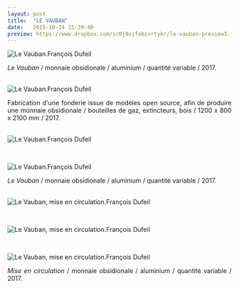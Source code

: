 ```yaml
---
layout: post
title:  "LE VAUBAN"
date:   2015-10-14 15:39:40
preview: https://www.dropbox.com/s/0j9xifabivrtykr/le-vauban-preview3.jpg?raw=1
---
```


<img src="https://www.dropbox.com/s/ayw8upktkrnmc8b/Le-Vauban-2017%20%284%29.jpg?raw=1" alt="Le Vauban.Fran&ccedil;ois Dufeil">

<p style="text-align:justify">
<span style="font-style: italic;">Le Vauban</span> / monnaie obsidionale / aluminium / quantit&eacute; variable / 2017.
</p>
<br>

<img src="https://www.dropbox.com/s/6e4eirg4fc5road/Le-Vauban-2017%20%282%29.jpg?raw=1" alt="Le Vauban.Fran&ccedil;ois Dufeil">

<p style="text-align:justify">
Fabrication d'une fonderie issue de modèles open source, afin de produire une monnaie obsidionale / bouteilles de gaz, extincteurs, bois / 1200 x 800 x 2100 mm / 2017.
</p>
<br> 


<img src="https://www.dropbox.com/s/5m4884186u8s88t/Le-Vauban-2017%20%283%29.jpg?raw=1" alt="Le Vauban.Fran&ccedil;ois Dufeil">
<p>&nbsp;</p>

<img src="https://www.dropbox.com/s/y67auiipyli7jnb/Le-Vauban-2017%20%285%29.jpg?raw=1" alt="Le Vauban.Fran&ccedil;ois Dufeil">

<p style="text-align:justify">
<span style="font-style: italic;">Le Vauban</span> / monnaie obsidionale / aluminium / quantit&eacute; variable / 2017.
</p>
<br>

<img src="https://www.dropbox.com/s/jkt83wrqoqlzkbe/Le-Vauban-2018-mise-en-circulation%20%283%29.jpeg?raw=1" alt="Le Vauban, mise en circulation.Fran&ccedil;ois Dufeil">
<p>&nbsp;</p>

<img src="https://www.dropbox.com/s/u3f67d4th1wapo0/Le-Vauban-2018-mise-en-circulation%20%281%29.jpeg?raw=1" alt="Le Vauban, mise en circulation.Fran&ccedil;ois Dufeil">
<p>&nbsp;</p>

<img src="https://www.dropbox.com/s/znz69x19u4osod8/Le-Vauban-2018-mise-en-circulation%20%282%29.jpeg?raw=1" alt="Le Vauban, mise en circulation.Fran&ccedil;ois Dufeil">

<p style="text-align:justify">
<span style="font-style: italic;">Mise en circulation</span> / monnaie obsidionale / aluminium / quantit&eacute; variable / 2017.
</p>
<br>

 

